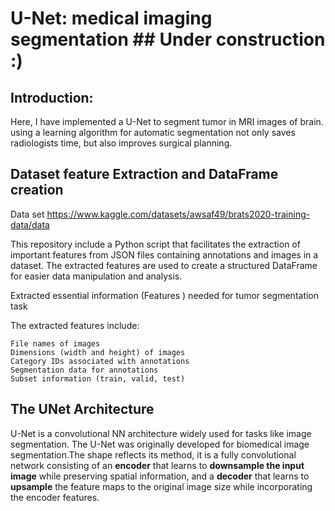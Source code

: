 # U-Net: medical imaging segmentation   ## Under construction :)

## Introduction: 

Here, I have implemented a U-Net to segment tumor in MRI images of brain.
using a learning algorithm for automatic segmentation not only saves radiologists time, but also improves surgical planning. 

## Dataset feature Extraction and DataFrame creation
Data set https://www.kaggle.com/datasets/awsaf49/brats2020-training-data/data

This repository include a Python script that facilitates the extraction of important features from JSON files containing annotations and images in a dataset. The extracted features are used to create a structured DataFrame for easier data manipulation and analysis.

Extracted essential information (Features ) needed for tumor segmentation task 

The extracted features include:

    File names of images
    Dimensions (width and height) of images
    Category IDs associated with annotations
    Segmentation data for annotations
    Subset information (train, valid, test)

## The UNet Architecture

U-Net is a convolutional NN architecture widely used for tasks like image segmentation. The U-Net was originally developed for biomedical image segmentation.The shape reflects its method, it is a fully convolutional network consisting of an **encoder** that learns to **downsample the input image** while preserving spatial information, and a **decoder** that learns to **upsample** the feature maps to the original image size while incorporating the encoder features.



 

